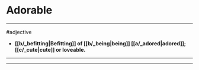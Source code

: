 # Adorable
---
#adjective
- **[[b/_befitting|Befitting]] of [[b/_being|being]] [[a/_adored|adored]]; [[c/_cute|cute]] or loveable.**
---
---
